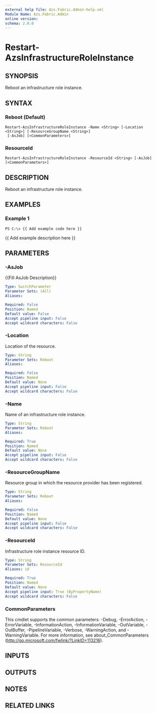 ```yaml
---
external help file: Azs.Fabric.Admin-help.xml
Module Name: Azs.Fabric.Admin
online version: 
schema: 2.0.0
---
```


# Restart-AzsInfrastructureRoleInstance

## SYNOPSIS
Reboot an infrastructure role instance.

## SYNTAX

### Reboot (Default)
```
Restart-AzsInfrastructureRoleInstance -Name <String> [-Location <String>] [-ResourceGroupName <String>]
 [-AsJob] [<CommonParameters>]
```

### ResourceId
```
Restart-AzsInfrastructureRoleInstance -ResourceId <String> [-AsJob] [<CommonParameters>]
```

## DESCRIPTION
Reboot an infrastructure role instance.

## EXAMPLES

### Example 1
```
PS C:\> {{ Add example code here }}
```

{{ Add example description here }}

## PARAMETERS

### -AsJob
{{Fill AsJob Description}}

```yaml
Type: SwitchParameter
Parameter Sets: (All)
Aliases: 

Required: False
Position: Named
Default value: False
Accept pipeline input: False
Accept wildcard characters: False
```

### -Location
Location of the resource.

```yaml
Type: String
Parameter Sets: Reboot
Aliases: 

Required: False
Position: Named
Default value: None
Accept pipeline input: False
Accept wildcard characters: False
```

### -Name
Name of an infrastructure role instance.

```yaml
Type: String
Parameter Sets: Reboot
Aliases: 

Required: True
Position: Named
Default value: None
Accept pipeline input: False
Accept wildcard characters: False
```

### -ResourceGroupName
Resource group in which the resource provider has been registered.

```yaml
Type: String
Parameter Sets: Reboot
Aliases: 

Required: False
Position: Named
Default value: None
Accept pipeline input: False
Accept wildcard characters: False
```

### -ResourceId
Infrastructure role instance resource ID.

```yaml
Type: String
Parameter Sets: ResourceId
Aliases: id

Required: True
Position: Named
Default value: None
Accept pipeline input: True (ByPropertyName)
Accept wildcard characters: False
```

### CommonParameters
This cmdlet supports the common parameters: -Debug, -ErrorAction, -ErrorVariable, -InformationAction, -InformationVariable, -OutVariable, -OutBuffer, -PipelineVariable, -Verbose, -WarningAction, and -WarningVariable. For more information, see about_CommonParameters (http://go.microsoft.com/fwlink/?LinkID=113216).

## INPUTS

## OUTPUTS

## NOTES

## RELATED LINKS

